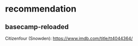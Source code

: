 # recommendation

## basecamp-reloaded

Citizenfour (Snowden):
https://www.imdb.com/title/tt4044364/